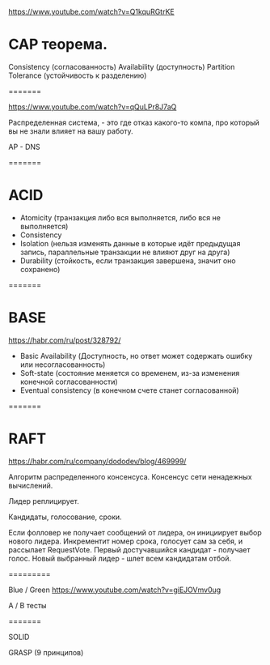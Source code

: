 https://www.youtube.com/watch?v=Q1kquRGtrKE

# CAP теорема.

Consistency (согласованность)
Availability (доступность)
Partition Tolerance (устойчивость к разделению)

=======

https://www.youtube.com/watch?v=qQuLPr8J7aQ

Распределенная система, - это где отказ какого-то компа, про который вы
не знали влияет на вашу работу.

AP - DNS

=======

# ACID

* Atomicity (транзакция либо вся выполняется, либо вся не выполняется)
* Consistency
* Isolation (нельзя изменять данные в которые идёт предыдущая запись, параллельные транзакции не влияют друг на друга)
* Durability (стойкость, если транзакция завершена, значит оно сохранено)

=======

# BASE

https://habr.com/ru/post/328792/

* Basic Availability (Доступность, но ответ может содержать ошибку или несогласованность)
* Soft-state (состояние меняется со временем, из-за изменения конечной согласованности)
* Eventual consistency (в конечном счете станет согласованной)

=======

# RAFT

https://habr.com/ru/company/dododev/blog/469999/

Алгоритм распределенного консенсуса.
Консенсус сети ненадежных вычислений.

Лидер реплицирует.

Кандидаты, голосование, сроки.

Если фолловер не получает сообщений от лидера, он инициирует выбор
нового лидера.
Инкрементит номер срока, голосует сам за себя, и рассылает RequestVote.
Первый достучавшийся кандидат - получает голос.
Новый выбранный лидер - шлет всем кандидатам отбой.

=========

Blue / Green
https://www.youtube.com/watch?v=giEJOVmv0ug

A / B тесты






=======

SOLID

GRASP (9 принципов)
